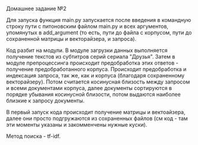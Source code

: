 Домашнее задание №2

Для запуска функция main.py запускается после введения в командную строку пути с питоновским файлом main.py и всех аргументов, упомянутых в add_argument (то есть, пути до файла с корпусом, пути до сохраненной матрицы и векторайзера, и запроса). 

Код разбит на модули. В модуле загрузки данных выполняется получение текстов из субтитров серий сериала "Друзья". Затем в модуле препроцессинга происходит предобработка этих ответов - получение предобработанного корпуса. Происходит предобработка и индексация запроса, так же, как и корпуса (благодаря сохраненному векторайзеру). Потом считается косинусная близость между запросом и всеми документами корпуса, далее документы сортируются в порядке убывания косинусной близости, потом выдаются наиболее близкие к запросу документы. 

В первый запуск кода происходит получение матрицы и вектоайзера, далее они просто подгружаются из сохраненных файлов (см код - там эти моменты указаны и закомменчены нужные куски).

Метод поиска - tf-idf.
